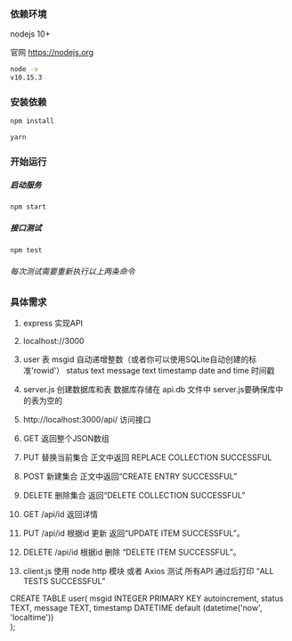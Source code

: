 ### 依赖环境
nodejs 10+

官网 https://nodejs.org
```bash
node -v
v10.15.3
```

### 安装依赖
```bash
npm install
```
```bash
yarn
```

### 开始运行

##### 启动服务
```bash
npm start
```

##### 接口测试
```bash
npm test
```
###### 每次测试需要重新执行以上两条命令


### 具体需求

1. express 实现API
2. localhost://3000
3. user 表
msgid 自动递增整数（或者你可以使用SQLite自动创建的标准'rowid'）
status text
message text 
timestamp date and time 时间戳
4. server.js 创建数据库和表
数据库存储在 api.db 文件中 
server.js要确保库中的表为空的
5. http://localhost:3000/api/ 访问接口
6. GET 返回整个JSON数组
7. PUT  替换当前集合 正文中返回 REPLACE COLLECTION SUCCESSFUL
8. POST 新建集合 正文中返回“CREATE ENTRY SUCCESSFUL”
9. DELETE 删除集合  返回“DELETE COLLECTION SUCCESSFUL”
10. GET  /api/id  返回详情
11. PUT  /api/id  根据id 更新 返回“UPDATE ITEM SUCCESSFUL”。
12. DELETE  /api/id 根据id 删除 “DELETE ITEM SUCCESSFUL”。

13. client.js 使用 node http 模块 或者 Axios 测试 所有API
通过后打印 “ALL TESTS SUCCESSFUL”


CREATE TABLE user(
   msgid INTEGER PRIMARY KEY autoincrement,
   status TEXT,
   message TEXT,
   timestamp DATETIME default (datetime('now', 'localtime'))  
);
